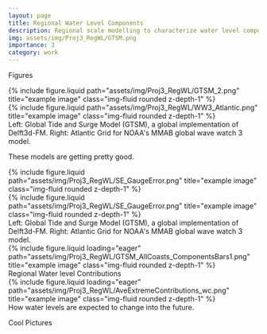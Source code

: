 ```yaml
---
layout: page
title: Regional Water Level Components
description: Regional scale modelling to characterize water level components contributing to extremes
img: assets/img/Proj3_RegWL/GTSM.png
importance: 3
category: work
---
```


Figures

<div class="row justify-content-sm-center">
    <div class="col-sm-8 mt-3 mt-md-0">
        {% include figure.liquid path="assets/img/Proj3_RegWL/GTSM_2.png" title="example image" class="img-fluid rounded z-depth-1" %}
    </div>
    <div class="col-sm-4 mt-3 mt-md-0">
        {% include figure.liquid path="assets/img/Proj3_RegWL/WW3_Atlantic.png" title="example image" class="img-fluid rounded z-depth-1" %}
    </div>
</div>
<div class="caption">
    Left: Global Tide and Surge Model (GTSM), a global implementation of Delft3d-FM. Right: Atlantic Grid for NOAA's MMAB global wave watch 3 model.  
</div>


These models are getting pretty good.

<div class="row justify-content-sm-center">
    <div class="col-sm-8 mt-3 mt-md-0">
        {% include figure.liquid path="assets/img/Proj3_RegWL/SE_GaugeError.png" title="example image" class="img-fluid rounded z-depth-1" %}
    </div>
    <div class="col-sm-4 mt-3 mt-md-0">
        {% include figure.liquid path="assets/img/Proj3_RegWL/SE_GaugeError.png" title="example image" class="img-fluid rounded z-depth-1" %}
    </div>
</div>
<div class="caption">
    Left: Global Tide and Surge Model (GTSM), a global implementation of Delft3d-FM. Right: Atlantic Grid for NOAA's MMAB global wave watch 3 model.  
</div>

<div class="row">
    <div class="col-sm mt-3 mt-md-0">
        {% include figure.liquid loading="eager" path="assets/img/Proj3_RegWL/GTSM_AllCoasts_ComponentsBars1.png" title="example image" class="img-fluid rounded z-depth-1" %}
    </div>
</div>
<div class="caption">
    Regional Water level Contributions
</div>


<div class="row">
    <div class="col-sm mt-3 mt-md-0">
        {% include figure.liquid loading="eager" path="assets/img/Proj3_RegWL/AveExtremeContributions_wc.png" title="example image" class="img-fluid rounded z-depth-1" %}
    </div>
</div>
<div class="caption">
    How water levels are expected to change into the future. 
</div>



Cool Pictures 

